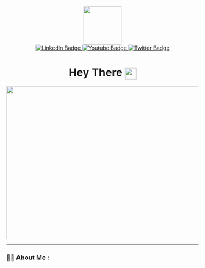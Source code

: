 <!--
**Matt-B312/Matt-B312** is a ✨ _special_ ✨ repository because its `README.md` (this file) appears on your GitHub profile.

Here are some ideas to get you started:

- 🔭 I’m currently working on ...
- 🌱 I’m currently learning ...
- 👯 I’m looking to collaborate on ...
- 🤔 I’m looking for help with ...
- 💬 Ask me about ...
- 📫 How to reach me: ...
- 😄 Pronouns: ...
- ⚡ Fun fact: ...
-->

<div id="header" align="center">
  <img src="https://media.giphy.com/media/M9gbBd9nbDrOTu1Mqx/giphy.gif" width="100"/>
</div>
<div id="badges" align="center">
  <a href="https://www.linkedin.com/in/matthewlebreton/">
    <img src="https://img.shields.io/badge/LinkedIn-0077B5?style=for-the-badge&logo=linkedin&logoColor=white" alt="LinkedIn Badge"/>
  </a>
  <a href="https://www.instagram.com/matticus_finch_/">
    <img src="https://img.shields.io/badge/Instagram-E4405F?style=for-the-badge&logo=instagram&logoColor=white" alt="Youtube Badge"/>
  </a>
  <a href="https://www.facebook.com/matthew.lebreton.39">
    <img src="https://img.shields.io/badge/Facebook-1877F2?style=for-the-badge&logo=facebook&logoColor=white" alt="Twitter Badge"/>
  </a>
</div>
<div id="counter" align="center">
  <img src="https://komarev.com/ghpvc/?username=Matt-B312&style=flat-square&color=blue" alt=""/>
</div>
<h1 id="wave" align="center">
  Hey There
  <img src="https://media.giphy.com/media/hvRJCLFzcasrR4ia7z/giphy.gif" width="30px" align="center"/>
</h1>
<div align="center">
  <img src="https://media.giphy.com/media/dWesBcTLavkZuG35MI/giphy.gif" width="600" height="400"/>
</div>

---

### :man_technologist: About Me :

